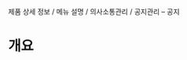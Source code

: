 <!--breadcrumb:제품 상세 정보 / 메뉴 설명 / 의사소통관리 / 공지관리 – 공지--><span class="md-breadcrumb">제품 상세 정보 / 메뉴 설명 / 의사소통관리 / 공지관리 – 공지</span>
# 개요
